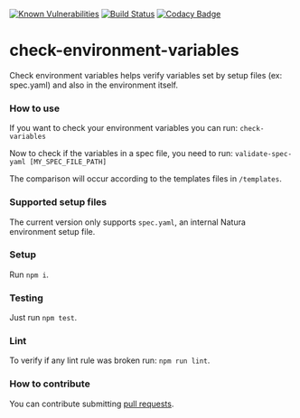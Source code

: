 [![Known Vulnerabilities](https://snyk.io/test/github/natura-cosmeticos/check-environment-variables/badge.svg?targetFile=package.json)](https://snyk.io/test/github/natura-cosmeticos/check-environment-variables?targetFile=package.json)
[![Build Status](https://travis-ci.org/natura-cosmeticos/check-environment-variables.svg?branch=master)](https://travis-ci.org/natura-cosmeticos/check-environment-variables)
[![Codacy Badge](https://api.codacy.com/project/badge/Grade/8426d68f7eac481c9f3ae07b8eb1805b)](https://www.codacy.com/app/fabricioffc/check-environment-variables?utm_source=github.com&amp;utm_medium=referral&amp;utm_content=natura-cosmeticos/check-environment-variables&amp;utm_campaign=Badge_Grade)


# check-environment-variables

Check environment variables helps verify variables set by setup files (ex: spec.yaml) and also in the environment itself.

### How to use

If you want to check your environment variables you can run: `check-variables`

Now to check if the variables in a spec file, you need to run: `validate-spec-yaml [MY_SPEC_FILE_PATH]`

The comparison will occur according to the templates files in `/templates`.

### Supported setup files

The current version only supports `spec.yaml`, an internal Natura environment setup file.

### Setup

Run `npm i`.

### Testing

Just run `npm test`.


### Lint

To verify if any lint rule was broken run: `npm run lint`.

### How to contribute

You can contribute submitting [pull requests](https://github.com/natura-cosmeticos/check-environment-variables/pulls).
